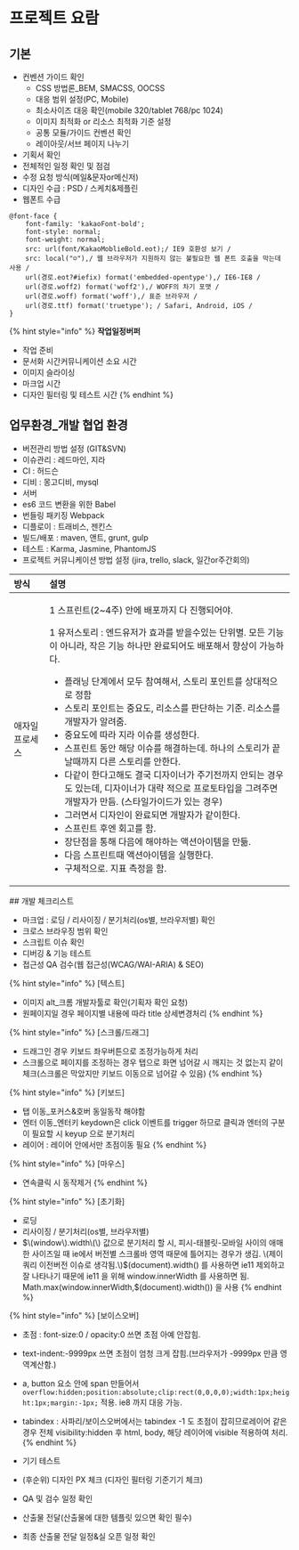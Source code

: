 # 프로젝트 요람

## 기본

* 컨벤션 가이드 확인
  * CSS 방법론\_BEM, SMACSS, OOCSS
  * 대응 범위 설정\(PC, Mobile\) 
  * 최소사이즈 대응 확인\(mobile 320/tablet 768/pc 1024\)
  * 이미지 최적화 or 리소스 최적화 기준 설정
  * 공통 모듈/가이드 컨벤션 확인
  * 레이아웃/서브 페이지 나누기
* 기획서 확인
* 전체적인 일정 확인 및 점검
* 수정 요청 방식\(메일&문자or메신저\)
* 디자인 수급 : PSD / 스케치&제플린
* 웹폰트 수급

```
@font-face {
    font-family: 'kakaoFont-bold';
    font-style: normal;
    font-weight: normal;
    src: url(font/KakaoMoblieBold.eot);/ IE9 호환성 보기 /
    src: local("☺"),/ 웹 브라우저가 지원하지 않는 불필요한 웹 폰트 호출을 막는데 사용 /
    url(경로.eot?#iefix) format('embedded-opentype'),/ IE6-IE8 /
    url(경로.woff2) format('woff2'),/ WOFF의 차기 포맷 /
    url(경로.woff) format('woff'),/ 표준 브라우저 /
    url(경로.ttf) format('truetype'); / Safari, Android, iOS /
}
```

{% hint style="info" %}
 **작업일정버퍼**

* 작업 준비
* 문서화 시간커뮤니케이션 소요 시간
* 이미지 슬라이싱
* 마크업 시간
* 디자인 필터링 및 테스트 시간
{% endhint %}

##  업무환경\_개발 협업 환경

* 버전관리 방법 설정 \(GIT&SVN\) 
* 이슈관리 : 레드마인, 지라
* CI : 허드슨
* 디비 : 몽고디비, mysql
* 서버
* es6 코드 변환을 위한 Babel
* 번들링 패키징 Webpack
* 디플로이 : 트래비스, 젠킨스
* 빌드/배포 : maven, 앤트, grunt, gulp
* 테스트 : Karma, Jasmine, PhantomJS
* 프로젝트 커뮤니케이션 방법 설정 \(jira, trello, slack, 일간or주간회의\)

<table>
  <thead>
    <tr>
      <th style="text-align:left">&#xBC29;&#xC2DD;</th>
      <th style="text-align:left">&#xC124;&#xBA85;</th>
    </tr>
  </thead>
  <tbody>
    <tr>
      <td style="text-align:left">&#xC560;&#xC790;&#xC77C; &#xD504;&#xB85C;&#xC138;&#xC2A4;</td>
      <td style="text-align:left">
        <p>1 &#xC2A4;&#xD504;&#xB9B0;&#xD2B8;(2~4&#xC8FC;) &#xC548;&#xC5D0; &#xBC30;&#xD3EC;&#xAE4C;&#xC9C0;
          &#xB2E4; &#xC9C4;&#xD589;&#xB418;&#xC5B4;&#xC57C;.</p>
        <p>1 &#xC720;&#xC800;&#xC2A4;&#xD1A0;&#xB9AC; : &#xC5D4;&#xB4DC;&#xC720;&#xC800;&#xAC00;
          &#xD6A8;&#xACFC;&#xB97C; &#xBC1B;&#xC744;&#xC218;&#xC788;&#xB294; &#xB2E8;&#xC704;&#xBCC4;.
          &#xBAA8;&#xB4E0; &#xAE30;&#xB2A5;&#xC774; &#xC544;&#xB2C8;&#xB77C;, &#xC791;&#xC740;
          &#xAE30;&#xB2A5; &#xD558;&#xB098;&#xB9CC; &#xC644;&#xB8CC;&#xB418;&#xC5B4;&#xB3C4;
          &#xBC30;&#xD3EC;&#xD574;&#xC11C; &#xD5A5;&#xC0C1;&#xC774; &#xAC00;&#xB2A5;&#xD558;&#xB2E4;.</p>
        <p></p>
        <ul>
          <li>&#xD50C;&#xB798;&#xB2DD; &#xB2E8;&#xACC4;&#xC5D0;&#xC11C; &#xBAA8;&#xB450;
            &#xCC38;&#xC5EC;&#xD574;&#xC11C;, &#xC2A4;&#xD1A0;&#xB9AC; &#xD3EC;&#xC778;&#xD2B8;&#xB97C;
            &#xC0C1;&#xB300;&#xC801;&#xC73C;&#xB85C; &#xC815;&#xD568;</li>
          <li>&#xC2A4;&#xD1A0;&#xB9AC; &#xD3EC;&#xC778;&#xD2B8;&#xB294; &#xC911;&#xC694;&#xB3C4;,
            &#xB9AC;&#xC18C;&#xC2A4;&#xB97C; &#xD310;&#xB2E8;&#xD558;&#xB294; &#xAE30;&#xC900;.
            &#xB9AC;&#xC18C;&#xC2A4;&#xB97C; &#xAC1C;&#xBC1C;&#xC790;&#xAC00; &#xC54C;&#xB824;&#xC90C;.</li>
          <li>&#xC911;&#xC694;&#xB3C4;&#xC5D0; &#xB530;&#xB77C; &#xC9C0;&#xB77C; &#xC774;&#xC288;&#xB97C;
            &#xC0DD;&#xC131;&#xD55C;&#xB2E4;.</li>
          <li>&#xC2A4;&#xD504;&#xB9B0;&#xD2B8; &#xB3D9;&#xC548; &#xD574;&#xB2F9; &#xC774;&#xC288;&#xB97C;
            &#xD574;&#xACB0;&#xD558;&#xB294;&#xB370;. &#xD558;&#xB098;&#xC758; &#xC2A4;&#xD1A0;&#xB9AC;&#xAC00;
            &#xB05D;&#xB0A0;&#xB54C;&#xAE4C;&#xC9C0; &#xB2E4;&#xB978; &#xC2A4;&#xD1A0;&#xB9AC;&#xB97C;
            &#xC548;&#xD55C;&#xB2E4;.</li>
          <li>&#xB2E4;&#xAC19;&#xC774; &#xD55C;&#xB2E4;&#xACE0;&#xD574;&#xB3C4; &#xACB0;&#xAD6D;
            &#xB514;&#xC790;&#xC774;&#xB108;&#xAC00; &#xC8FC;&#xAE30;&#xC804;&#xAE4C;&#xC9C0;
            &#xC548;&#xB418;&#xB294; &#xACBD;&#xC6B0;&#xB3C4; &#xC788;&#xB294;&#xB370;,
            &#xB514;&#xC790;&#xC774;&#xB108;&#xAC00; &#xB300;&#xB7B5; &#xC801;&#xC73C;&#xB85C;
            &#xD504;&#xB85C;&#xD1A0;&#xD0C0;&#xC785;&#xC744; &#xADF8;&#xB824;&#xC8FC;&#xBA74;
            &#xAC1C;&#xBC1C;&#xC790;&#xAC00; &#xB9CC;&#xB4EC;. (&#xC2A4;&#xD0C0;&#xC77C;&#xAC00;&#xC774;&#xB4DC;&#xAC00;
            &#xC788;&#xB294; &#xACBD;&#xC6B0;)</li>
          <li>&#xADF8;&#xB7EC;&#xBA74;&#xC11C; &#xB514;&#xC790;&#xC778;&#xC774; &#xC644;&#xB8CC;&#xB418;&#xBA74;
            &#xAC1C;&#xBC1C;&#xC790;&#xAC00; &#xAC19;&#xC774;&#xD55C;&#xB2E4;.</li>
          <li>&#xC2A4;&#xD504;&#xB9B0;&#xD2B8; &#xD6C4;&#xC5D4; &#xD68C;&#xACE0;&#xB97C;
            &#xD568;.</li>
          <li>&#xC7A5;&#xB2E8;&#xC810;&#xC744; &#xD1B5;&#xD574; &#xB2E4;&#xC74C;&#xC5D0;
            &#xD574;&#xC57C;&#xD558;&#xB294; &#xC561;&#xC158;&#xC544;&#xC774;&#xD15C;&#xC744;
            &#xB9CC;&#xB4E6;.</li>
          <li>&#xB2E4;&#xC74C; &#xC2A4;&#xD504;&#xB9B0;&#xD2B8;&#xB54C; &#xC561;&#xC158;&#xC544;&#xC774;&#xD15C;&#xC744;
            &#xC2E4;&#xD589;&#xD55C;&#xB2E4;.</li>
          <li>&#xAD6C;&#xCCB4;&#xC801;&#xC73C;&#xB85C;. &#xC9C0;&#xD45C; &#xCE21;&#xC815;&#xC744;
            &#xD568;.</li>
        </ul>
      </td>
    </tr>
  </tbody>
</table>## 개발 체크리스트

* 마크업 : 로딩 / 리사이징 / 분기처리\(os별, 브라우저별\) 확인
* 크로스 브라우징 범위 확인
* 스크립트 이슈 확인
* 디버깅 & 기능 테스트
* 접근성 QA 검수\(웹 접근성\(WCAG/WAI-ARIA\) & SEO\)

{% hint style="info" %}
\[텍스트\]

* 이미지 alt\_크롬 개발자툴로 확인\(기획자 확인 요청\)
* 원페이지일 경우 페이지별 내용에 따라 title 상세변경처리
{% endhint %}

{% hint style="info" %}
\[스크롤/드래그\]

* 드래그인 경우 키보드 좌우버튼으로 조정가능하게 처리
* 스크롤으로 페이지를 조정하는 경우 탭으로 화면 넘어갈 시 깨지는 것 없는지 같이 체크\(스크롤은 막았지만 키보드 이동으로 넘어갈 수 있음\)
{% endhint %}

{% hint style="info" %}
\[키보드\]

* 탭 이동\_포커스&호버 동일동작 해야함
* 엔터 이동\_엔터키 keydown은 click 이벤트를 trigger 하므로 클릭과 엔터의 구분이 필요할 시 keyup 으로 분기처리
* 레이어 : 레이어 안에서만 초점이동 필요
{% endhint %}

{% hint style="info" %}
\[마우스\]

* 연속클릭 시 동작제거
{% endhint %}

{% hint style="info" %}
\[초기화\]

* 로딩
* 리사이징 / 분기처리\(os별, 브라우저별\)
* $\(window\).width\(\) 값으로 분기처리 할 시, 피시-태블릿-모바일 사이의 애매한 사이즈일 때 ie에서 버전별 스크롤바 영역 때문에 틀어지는 경우가 생김. \(제이쿼리 이전버전 이슈로 생각됨.\)$\(document\).width\(\) 를 사용하면 ie11 제외하고 잘 나타나기 때문에 ie11 을 위해 window.innerWidth 를 사용하면 됨. Math.max\(window.innerWidth,$\(document\).width\(\)\) 을 사용
{% endhint %}

{% hint style="info" %}
\[보이스오버\]

* 초점 :  font-size:0 / opacity:0 쓰면 초점 아예 안잡힘.
* text-indent:-9999px 쓰면 초점이 엄청 크게 잡힘.\(브라우저가 -9999px 만큼 영역계산함.\) 
* a, button 요소 안에 span 만들어서`overflow:hidden;position:absolute;clip:rect(0,0,0,0);width:1px;height:1px;margin:-1px;` 적용. ie8 까지 대응 가능.
* tabindex : 사파리/보이스오버에서는 tabindex -1 도 초점이 잡히므로레이어 같은 경우 전체 visibility:hidden 후 html, body, 해당 레이어에 visible 적용하여 처리.
{% endhint %}

* 기기 테스트
* \(후순위\) 디자인 PX 체크 \(디자인 필터링 기준기기 체크\)
* QA 및 검수 일정 확인
* 산출물 전달\(산출물에 대한 템플릿 있으면 확인 필수\) 
*  최종 산출물 전달 일정&실 오픈 일정 확인

